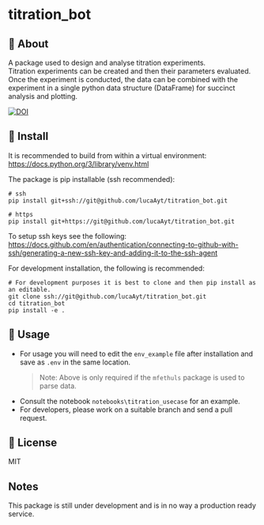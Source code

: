 # titration_bot

## 🚀 About

A package used to design and analyse titration experiments.<br> 
Titration experiments can be created and then their parameters evaluated. Once the experiment is conducted,
the data can be combined with the experiment in a single python data structure (DataFrame) for succinct analysis and plotting.

[![DOI](https://zenodo.org/badge/DOI/10.5281/zenodo.15112907.svg)](https://doi.org/10.5281/zenodo.15112907)

## 🔧 Install
It is recommended to build from within a virtual environment:<br> 
https://docs.python.org/3/library/venv.html

The package is pip installable (ssh recommended):
```shell
# ssh
pip install git+ssh://git@github.com/lucaAyt/titration_bot.git
```
```shell
# https
pip install git+https://git@github.com/lucaAyt/titration_bot.git
```
To setup ssh keys see the following:<br>
https://docs.github.com/en/authentication/connecting-to-github-with-ssh/generating-a-new-ssh-key-and-adding-it-to-the-ssh-agent

For development installation, the following is recommended:
```shell
# For development purposes it is best to clone and then pip install as an editable.
git clone ssh://git@github.com/lucaAyt/titration_bot.git
cd titration_bot
pip install -e .
```

## 🚁 Usage


- For usage you will need to edit the `env_example` file after installation and save as `.env` in the same location.
    >Note: Above is only required if the `mfethuls` package is used to parse data.
- Consult the notebook ``notebooks\titration_usecase`` for an example.
- For developers, please work on a suitable branch and send a pull request.

## 📃 License

MIT

## Notes
This package is still under development and is in no way a production ready service.

